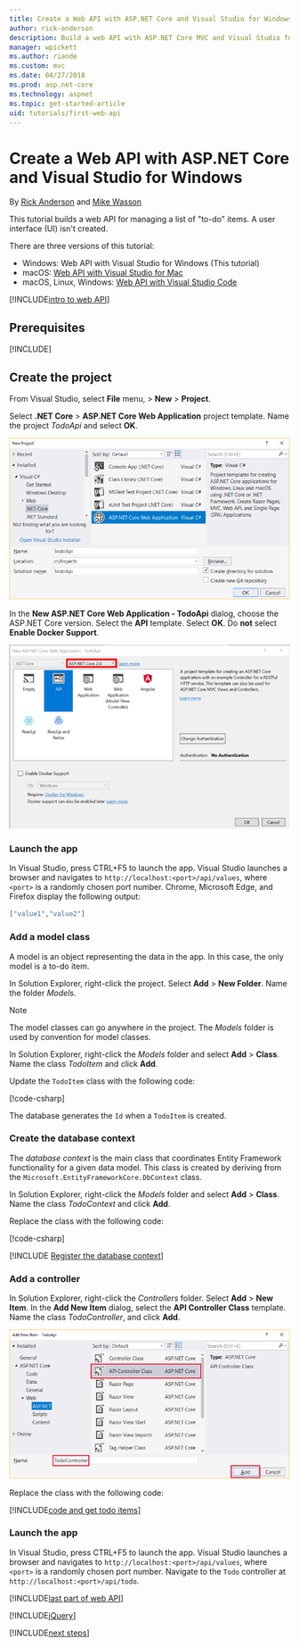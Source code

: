 ```yaml
---
title: Create a Web API with ASP.NET Core and Visual Studio for Windows
author: rick-anderson
description: Build a web API with ASP.NET Core MVC and Visual Studio for Windows
manager: wpickett
ms.author: riande
ms.custom: mvc
ms.date: 04/27/2018
ms.prod: asp.net-core
ms.technology: aspnet
ms.topic: get-started-article
uid: tutorials/first-web-api
---
```

# Create a Web API with ASP.NET Core and Visual Studio for Windows

By [Rick Anderson](https://twitter.com/RickAndMSFT) and [Mike Wasson](https://github.com/mikewasson)

This tutorial builds a web API for managing a list of "to-do" items. A user interface (UI) isn't created.

There are three versions of this tutorial:

* Windows: Web API with Visual Studio for Windows (This tutorial)
* macOS: [Web API with Visual Studio for Mac](xref:tutorials/first-web-api-mac)
* macOS, Linux, Windows: [Web API with Visual Studio Code](xref:tutorials/web-api-vsc)

<!-- WARNING: The code AND images in this doc are used by uid: tutorials/web-api-vsc, tutorials/first-web-api-mac and tutorials/first-web-api. If you change any code/images in this tutorial, update uid: tutorials/web-api-vsc -->

[!INCLUDE[intro to web API](../includes/webApi/intro.md)]

## Prerequisites

[!INCLUDE[](~/includes/net-core-prereqs-windows.md)]

## Create the project

From Visual Studio, select **File** menu, > **New** > **Project**.

Select **.NET Core** > **ASP.NET Core Web Application** project template. Name the project *TodoApi* and select **OK**.

![New project dialog](first-web-api/_static/new-project.png)

In the **New ASP.NET Core Web Application - TodoApi** dialog, choose the ASP.NET Core version. Select the **API** template. Select **OK**. Do **not** select **Enable Docker Support**.

![New ASP.NET Web Application dialog with Web API project template selected from ASP.NET Core Templates](first-web-api/_static/web-api-project.png)

### Launch the app

In Visual Studio, press CTRL+F5 to launch the app. Visual Studio launches a browser and navigates to `http://localhost:<port>/api/values`, where `<port>` is a randomly chosen port number. Chrome, Microsoft Edge, and Firefox display the following output:

```json
["value1","value2"]
```

### Add a model class

A model is an object representing the data in the app. In this case, the only model is a to-do item.

In Solution Explorer, right-click the project. Select **Add** > **New Folder**. Name the folder *Models*.

> [!NOTE]
> The model classes can go anywhere in the project. The *Models* folder is used by convention for model classes.

In Solution Explorer, right-click the *Models* folder and select **Add** > **Class**. Name the class *TodoItem* and click **Add**.

Update the `TodoItem` class with the following code:

[!code-csharp[](first-web-api/samples/2.0/TodoApi/Models/TodoItem.cs)]

The database generates the `Id` when a `TodoItem` is created.

### Create the database context

The *database context* is the main class that coordinates Entity Framework functionality for a given data model. This class is created by deriving from the `Microsoft.EntityFrameworkCore.DbContext` class.

In Solution Explorer, right-click the *Models* folder and select **Add** > **Class**. Name the class *TodoContext* and click **Add**.

Replace the class with the following code:

[!code-csharp[](first-web-api/samples/2.0/TodoApi/Models/TodoContext.cs)]

[!INCLUDE [Register the database context](../includes/webApi/register_dbContext.md)]

### Add a controller

In Solution Explorer, right-click the *Controllers* folder. Select **Add** > **New Item**. In the **Add New Item** dialog, select the **API Controller Class** template. Name the class *TodoController*, and click **Add**.

![Add new Item dialog with controller in search box and web API controller selected](first-web-api/_static/new_controller.png)

Replace the class with the following code:

[!INCLUDE[code and get todo items](../includes/webApi/getTodoItems.md)]

### Launch the app

In Visual Studio, press CTRL+F5 to launch the app. Visual Studio launches a browser and navigates to `http://localhost:<port>/api/values`, where `<port>` is a randomly chosen port number. Navigate to the `Todo` controller at `http://localhost:<port>/api/todo`.

[!INCLUDE[last part of web API](../includes/webApi/end.md)]

[!INCLUDE[jQuery](../includes/webApi/add-jquery.md)]

[!INCLUDE[next steps](../includes/webApi/next.md)]

